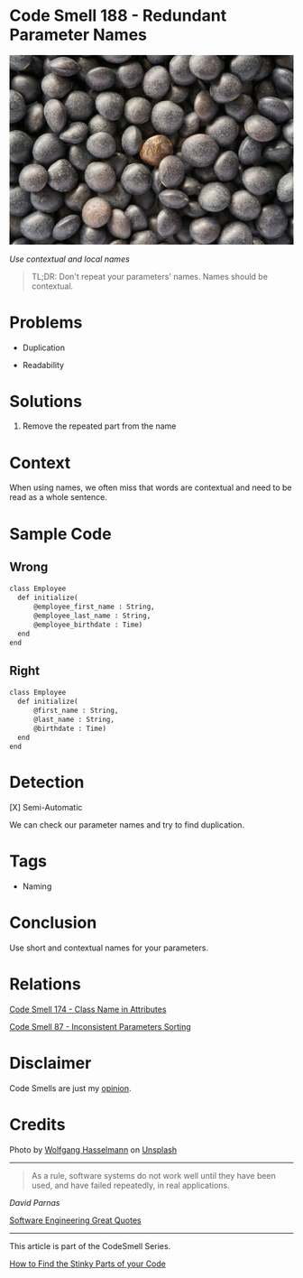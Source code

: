 # Code Smell 188 - Redundant Parameter Names
            
![Code Smell 188 - Redundant Parameter Names](Code%20Smell%20188%20-%20Redundant%20Parameter%20Names.jpg)

*Use contextual and local names*

> TL;DR: Don't repeat your parameters' names. Names should be contextual.

# Problems

- Duplication

- Readability

# Solutions

1. Remove the repeated part from the name

# Context

When using names, we often miss that words are contextual and need to be read as a whole sentence.

# Sample Code

## Wrong

[Gist Url]: # (https://gist.github.com/mcsee/846ae86d9b75ccb1ccbabe75c4306800)
```crystal
class Employee
  def initialize(
      @employee_first_name : String, 
      @employee_last_name : String, 
      @employee_birthdate : Time)
  end
end
```

## Right

[Gist Url]: # (https://gist.github.com/mcsee/5f4a6933b3d176e061d795119d5bc11c)
```crystal
class Employee
  def initialize(
      @first_name : String, 
      @last_name : String, 
      @birthdate : Time)
  end
end
```

# Detection

[X] Semi-Automatic  

We can check our parameter names and try to find duplication.

# Tags

- Naming 

# Conclusion

Use short and contextual names for your parameters.

# Relations

[Code Smell 174 - Class Name in Attributes](https://github.com/mcsee/Software-Design-Articles/tree/main/Articles/Code%20Smells/Code%20Smell%20174%20-%20Class%20Name%20in%20Attributes/readme.md)

[Code Smell 87 - Inconsistent Parameters Sorting](https://github.com/mcsee/Software-Design-Articles/tree/main/Articles/Code%20Smells/Code%20Smell%2087%20-%20Inconsistent%20Parameters%20Sorting/readme.md)

# Disclaimer

Code Smells are just my [opinion](https://github.com/mcsee/Software-Design-Articles/tree/main/Articles/Blogging/I%20Wrote%20More%20than%2090%20Articles%20on%202021%20Here%20is%20What%20I%20Learned/readme.md).

# Credits

Photo by [Wolfgang Hasselmann](https://unsplash.com/@wolfgang_hasselmann) on [Unsplash](https://unsplash.com/photos/Y3RVsHBeK7c)
    
* * *

> As a rule, software systems do not work well until they have been used, and have failed repeatedly, in real applications.

_David Parnas_
 
[Software Engineering Great Quotes](https://github.com/mcsee/Software-Design-Articles/tree/main/Articles/Quotes/Software%20Engineering%20Great%20Quotes/readme.md)

* * *

This article is part of the CodeSmell Series.

[How to Find the Stinky Parts of your Code](https://github.com/mcsee/Software-Design-Articles/tree/main/Articles/Code%20Smells/How%20to%20Find%20the%20Stinky%20parts%20of%20your%20Code/readme.md)